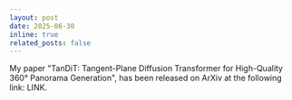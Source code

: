 ```yaml
---
layout: post
date: 2025-06-30
inline: true
related_posts: false
---
```


My paper "TanDiT: Tangent-Plane Diffusion Transformer for High-Quality 360&deg; Panorama Generation", has been released on ArXiv at the following link: LINK.
